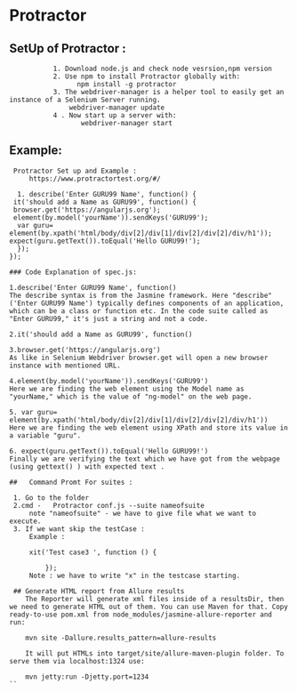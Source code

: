 # Protractor 

## SetUp of Protractor :
               1. Download node.js and check node vesrsion,npm version
               2. Use npm to install Protractor globally with:
                     npm install -g protractor
               3. The webdriver-manager is a helper tool to easily get an instance of a Selenium Server running.
                   webdriver-manager update
               4 . Now start up a server with:
                      webdriver-manager start
##   Example: 
```
 Protractor Set up and Example : 
     https://www.protractortest.org/#/

  1. describe('Enter GURU99 Name', function() {
 it('should add a Name as GURU99', function() {
 browser.get('https://angularjs.org');
 element(by.model('yourName')).sendKeys('GURU99');
  var guru= element(by.xpath('html/body/div[2]/div[1]/div[2]/div[2]/div/h1'));
expect(guru.getText()).toEqual('Hello GURU99!');
  });
});         
  
### Code Explanation of spec.js:

1.describe('Enter GURU99 Name', function()
The describe syntax is from the Jasmine framework. Here "describe" ('Enter GURU99 Name') typically defines components of an application, which can be a class or function etc. In the code suite called as "Enter GURU99," it's just a string and not a code.

2.it('should add a Name as GURU99', function()

3.browser.get('https://angularjs.org')
As like in Selenium Webdriver browser.get will open a new browser instance with mentioned URL.

4.element(by.model('yourName')).sendKeys('GURU99')
Here we are finding the web element using the Model name as "yourName," which is the value of "ng-model" on the web page.

5. var guru= element(by.xpath('html/body/div[2]/div[1]/div[2]/div[2]/div/h1'))
Here we are finding the web element using XPath and store its value in a variable "guru".

6. expect(guru.getText()).toEqual('Hello GURU99!')
Finally we are verifying the text which we have got from the webpage (using gettext() ) with expected text .

##   Command Promt For suites : 

 1. Go to the folder 
 2.cmd -   Protractor conf.js --suite nameofsuite
     note "nameofsuite" - we have to give file what we want to execute.
 3. If we want skip the testCase :
     Example :
     
     xit('Test case3 ', function () {
     
         });
     Note : we have to write "x" in the testcase starting. 
     
 ## Generate HTML report from Allure results
    The Reporter will generate xml files inside of a resultsDir, then we need to generate HTML out of them. You can use Maven for that. Copy ready-to-use pom.xml from node_modules/jasmine-allure-reporter and run:
    
    mvn site -Dallure.results_pattern=allure-results
    
    It will put HTMLs into target/site/allure-maven-plugin folder. To serve them via localhost:1324 use:
    
    mvn jetty:run -Djetty.port=1234       
``

```
